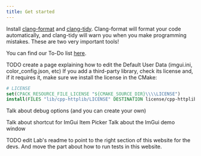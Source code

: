 ```yaml
---
title: Get started
---
```


Install [clang-format](https://julesfouchy.github.io/Learn--Clean-Code-With-Cpp/lessons/formatting-tool/) and [clang-tidy](https://julesfouchy.github.io/Learn--Clean-Code-With-Cpp/lessons/static-analysers/). Clang-format will format your code automatically, and clang-tidy will warn you when you make programming mistakes. These are two very important tools!

You can find our To-Do list [here](https://github.com/orgs/CoolLibs/projects/1/views/1).

TODO create a page explaining how to edit the Default User Data (imgui.ini, color_config.json, etc)
If you add a third-party library, check its license and, if it requires it, make sure we install the license in the CMake:
```cmake
# LICENSE
set(CPACK_RESOURCE_FILE_LICENSE "${CMAKE_SOURCE_DIR}\\\\LICENSE")
install(FILES "lib/cpp-httplib/LICENSE" DESTINATION license/cpp-httplib)
```

Talk about debug options (and you can create your own)

Talk about shortcut for ImGui Item Picker
Talk about the ImGui demo window

TODO edit Lab's readme to point to the right section of this website for the devs. And move the part about how to run tests in this website.